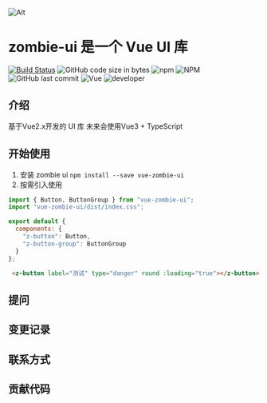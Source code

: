 ![Alt](https://repobeats.axiom.co/api/embed/a29a41089283cd78c9d7795cdde64a910b707af5.svg "Repobeats analytics image")

# zombie-ui 是一个 Vue UI 库
[![Build Status](https://travis-ci.com/ZombieBrand/Zombie_UI.svg?branch=main)](https://travis-ci.com/ZombieBrand/Zombie_UI)
![GitHub code size in bytes](https://img.shields.io/github/languages/code-size/ZombieBrand/Zombie_UI)
![npm](https://img.shields.io/npm/v/vue-zombie-ui)
![NPM](https://img.shields.io/npm/l/vue-zombie-ui)
![GitHub last commit](https://img.shields.io/github/last-commit/ZombieBrand/Zombie_UI)
![Vue](https://img.shields.io/badge/Vue-2.x-brightgreen)
![developer](https://img.shields.io/badge/developer-ZombieBrand-lightgrey)
## 介绍

基于Vue2.x开发的 UI 库
未来会使用Vue3 + TypeScript
## 开始使用
1. 安装 zombie ui
`npm install --save vue-zombie-ui`
2. 按需引入使用
```js
import { Button, ButtonGroup } from "vue-zombie-ui";
import "vue-zombie-ui/dist/index.css";

export default {
  components: {
    "z-button": Button,
    "z-button-group": ButtonGroup
  }
};
```
```html
 <z-button label="测试" type="danger" round :loading="true"></z-button>
```
## 提问

## 变更记录

## 联系方式

## 贡献代码
